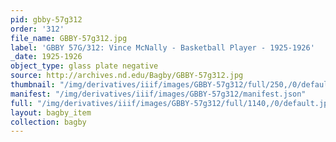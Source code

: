 ```yaml
---
pid: gbby-57g312
order: '312'
file_name: GBBY-57g312.jpg
label: 'GBBY 57G/312: Vince McNally - Basketball Player - 1925-1926'
_date: 1925-1926
object_type: glass plate negative
source: http://archives.nd.edu/Bagby/GBBY-57g312.jpg
thumbnail: "/img/derivatives/iiif/images/GBBY-57g312/full/250,/0/default.jpg"
manifest: "/img/derivatives/iiif/images/GBBY-57g312/manifest.json"
full: "/img/derivatives/iiif/images/GBBY-57g312/full/1140,/0/default.jpg"
layout: bagby_item
collection: bagby
---
```


